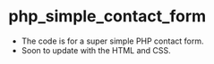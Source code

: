 # php_simple_contact_form

- The code is for a super simple PHP contact form.
- Soon to update with the HTML and CSS.
